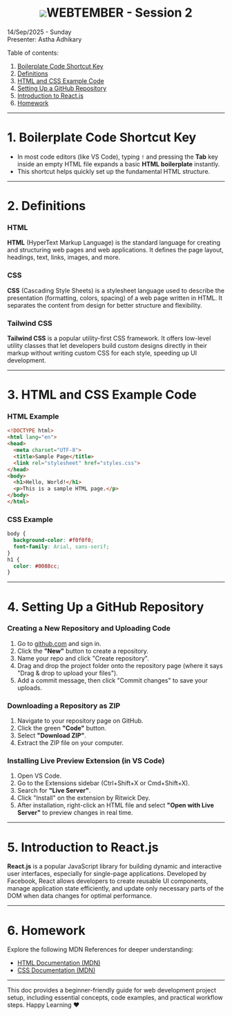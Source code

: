 <b><h1 align="center"><img src="media/logo.svg">WEBTEMBER - Session 2</h1></b>

14/Sep/2025 - Sunday<br>
Presenter: Astha Adhikary
<!-- TODO: Add GDrive recording link -->

Table of contents:
1. [Boilerplate Code Shortcut Key](#boilerplate-code-shortcut-key)
2. [Definitions](#definitions)
3. [HTML and CSS Example Code](#html-and-css-example-code)
4. [Setting Up a GitHub Repository](#setting-up-a-github-repository)
5. [Introduction to React.js](#introduction-to-reactjs)
6. [Homework](#homework)



---



# **1. Boilerplate Code Shortcut Key**

- In most code editors (like VS Code), typing `!` and pressing the **Tab** key inside an empty HTML file expands a basic **HTML boilerplate** instantly.
- This shortcut helps quickly set up the fundamental HTML structure.



---



# **2. Definitions**

### HTML

**HTML** (HyperText Markup Language) is the standard language for creating and structuring web pages and web applications. It defines the page layout, headings, text, links, images, and more.

### CSS

**CSS** (Cascading Style Sheets) is a stylesheet language used to describe the presentation (formatting, colors, spacing) of a web page written in HTML. It separates the content from design for better structure and flexibility.

### Tailwind CSS

**Tailwind CSS** is a popular utility-first CSS framework. It offers low-level utility classes that let developers build custom designs directly in their markup without writing custom CSS for each style, speeding up UI development.



---



# **3. HTML and CSS Example Code**

### HTML Example

```html
<!DOCTYPE html>
<html lang="en">
<head>
  <meta charset="UTF-8">
  <title>Sample Page</title>
  <link rel="stylesheet" href="styles.css">
</head>
<body>
  <h1>Hello, World!</h1>
  <p>This is a sample HTML page.</p>
</body>
</html>
```

### CSS Example

```css
body {
  background-color: #f0f0f0;
  font-family: Arial, sans-serif;
}
h1 {
  color: #0088cc;
}
```



---



# **4. Setting Up a GitHub Repository**

### Creating a New Repository and Uploading Code

1. Go to [github.com](https://github.com/) and sign in.
2. Click the **"New"** button to create a repository.
3. Name your repo and click "Create repository".
4. Drag and drop the project folder onto the repository page (where it says "Drag \& drop to upload your files").
5. Add a commit message, then click "Commit changes" to save your uploads.

### Downloading a Repository as ZIP

1. Navigate to your repository page on GitHub.
2. Click the green **"Code"** button.
3. Select **"Download ZIP"**.
4. Extract the ZIP file on your computer.

### Installing Live Preview Extension (in VS Code)

1. Open VS Code.
2. Go to the Extensions sidebar (Ctrl+Shift+X or Cmd+Shift+X).
3. Search for **"Live Server"**.
4. Click "Install" on the extension by Ritwick Dey.
5. After installation, right-click an HTML file and select **"Open with Live Server"** to preview changes in real time.



---



# **5. Introduction to React.js**

**React.js** is a popular JavaScript library for building dynamic and interactive user interfaces, especially for single-page applications. Developed by Facebook, React allows developers to create reusable UI components, manage application state efficiently, and update only necessary parts of the DOM when data changes for optimal performance.



---



# **6. Homework**

Explore the following MDN References for deeper understanding:
- [HTML Documentation (MDN)](https://developer.mozilla.org/en-US/docs/Web/HTML)
- [CSS Documentation (MDN)](https://developer.mozilla.org/en-US/docs/Web/CSS)



---



This doc provides a beginner-friendly guide for web development project setup, including essential concepts, code examples, and practical workflow steps.
Happy Learning &hearts;

